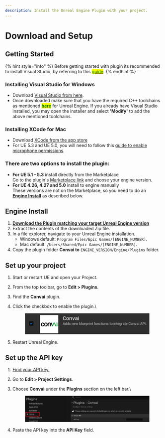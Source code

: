 ```yaml
---
description: Install the Unreal Engine Plugin with your project.
---
```


# Download and Setup

## Getting Started

{% hint style="info" %}
Before getting started with plugin its recommended to install Visual Studio, by referring to this [<mark style="color:green;">guide</mark>](https://docs.unrealengine.com/5.1/en-US/setting-up-visual-studio-development-environment-for-cplusplus-projects-in-unreal-engine/).
{% endhint %}

### Installing Visual Studio for Windows

* Download  [Visual Studio from here](https://visualstudio.microsoft.com/downloads/).
* Once downloaded make sure that you have the required C++ toolchains as mentioned [<mark style="color:green;">**here**</mark>](https://docs.unrealengine.com/5.1/en-US/setting-up-visual-studio-development-environment-for-cplusplus-projects-in-unreal-engine/) for Unreal Engine. If you already have Visual Studio installed, you may open the installer and select **'Modify'** to add the above mentioned toolchains.&#x20;

### Installing XCode for Mac

* Download [XCode from the app store](https://apps.apple.com/us/app/xcode/id497799835?mt=12)
* For UE 5.3 and UE 5.0, you will need to follow this [guide to enable microphone permissions](mac-microphone-permission-required-for-ue-5.0-and-5.3.md).

### There are two options to install the plugin:

* **For UE 5.1 - 5.3** install directly from the Marketplace\
  Go to the plugin's [Marketplace link](https://www.unrealengine.com/marketplace/en-US/product/convai) and choose your engine version.
* **For UE 4.26, 4.27 and 5.0** install to engine manually\
  These versions are not on the Marketplace, so you need to do an [**Engine Install**](download-and-setup.md#engine-install) as described below.

## **Engine Install**

1. [**Download the Plugin matching your target Unreal Engine version**](https://drive.google.com/drive/u/4/folders/1bhWisnnlD-gfeo5QQ65Tpbl\_GMXoFoc-)
2. Extract the contents of the downloaded Zip file.&#x20;
3. In a file explorer, navigate to your Unreal Engine installation.&#x20;
   * Windows default: `Program Files/Epic Games/[ENGINE_NUMBER]`.
   * Mac default: `/Users/Shared/Epic Games/[ENGINE_NUMBER]`.
4. Copy the plugin folder **Convai to** `ENGINE_VERSION/Engine/Plugins` folder.

## Set up your project

1. Start or restart UE and open your Project.
2. From the top toolbar, go to **Edit > Plugins**.&#x20;
3. Find the **Convai** plugin.
4.  Click the checkbox to enable the plugin.\


    <div align="left">

    <figure><img src="../../.gitbook/assets/image (130).png" alt=""><figcaption></figcaption></figure>

    </div>
5. Restart Unreal Engine.&#x20;

## Set up the API key

1. [Find your API key.](../../convai-playground/get-started.md#get-your-unique-api-key)
2. Go to **Edit > Project Settings**.
3.  Choose **Convai** under the **Plugins** section on the left bar.\


    <div align="left">

    <figure><img src="../../.gitbook/assets/image (196).png" alt=""><figcaption></figcaption></figure>

    </div>
4. Paste the API key into the **API Key** field.
